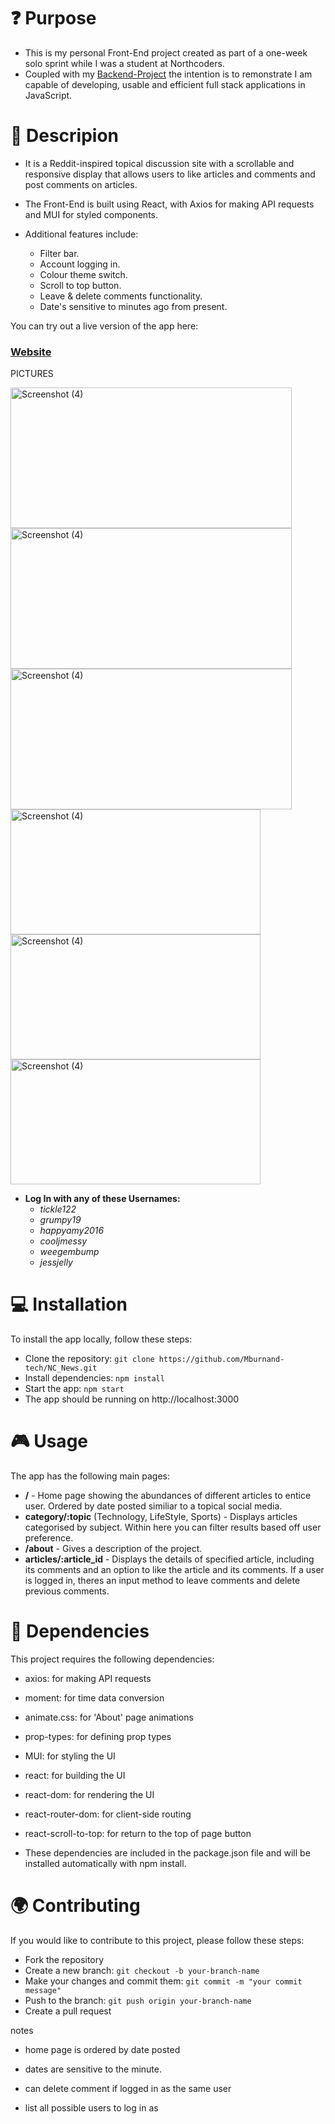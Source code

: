 # :question: Purpose

- This is my personal Front-End project created as part of a one-week solo sprint while I was a student at Northcoders. 
- Coupled with my [Backend-Project](https://github.com/Mburnand-tech/News_Server) the intention is to remonstrate I am capable of developing, usable and efficient full stack applications in JavaScript. 

# :microphone: Descripion
  
- It is a Reddit-inspired topical discussion site with a scrollable and responsive display that allows users to like articles and comments and post comments on articles. 
- The Front-End is built using React, with Axios for making API requests and MUI for styled components. 
  
- Additional features include:
  - Filter bar.
  - Account logging in.
  - Colour theme switch.
  - Scroll to top button.
  - Leave & delete comments functionality.
  - Date's sensitive to minutes ago from present. 

You can try out a live version of the app here:
### [Website](https://burnet-news.netlify.app/)

PICTURES

<img width="450" height="225" alt="Screenshot (4)" src="https://github.com/Mburnand-tech/NC_News/assets/82216191/b6f9edfc-4025-43d7-9a2c-a86c18910976">

<img width="450" height="225" alt="Screenshot (4)" src="https://github.com/Mburnand-tech/NC_News/assets/82216191/01e00fbf-6331-4620-b84e-52986dd435bd">

<img width="450" height="225" alt="Screenshot (4)" src="https://github.com/Mburnand-tech/NC_News/assets/82216191/2fe60887-6e16-4067-a78d-01d7c3842e2a">

<img width="400" height="200" alt="Screenshot (4)" src="https://github.com/Mburnand-tech/NC_News/assets/82216191/85700fdc-3122-44ff-ba73-7c3032f7e967">

<img width="400" height="200" alt="Screenshot (4)" src="https://github.com/Mburnand-tech/NC_News/assets/82216191/55759a61-4213-4bb7-b142-7264ea32e4f7">

<img width="400" height="200" alt="Screenshot (4)" src="https://github.com/Mburnand-tech/NC_News/assets/82216191/c6eae56d-04be-4688-b1d5-a10f50493250">


- **Log In with any of these Usernames:**
  - *tickle122*
  - *grumpy19*
  - *happyamy2016*
  - *cooljmessy*
  - *weegembump*
  - *jessjelly*

# :computer: Installation
  
To install the app locally, follow these steps:

- Clone the repository: `git clone https://github.com/Mburnand-tech/NC_News.git`
- Install dependencies: `npm install`
- Start the app: `npm start`
- The app should be running on http://localhost:3000

# :video_game: Usage
  
The app has the following main pages:

- **/**  - Home page showing the abundances of different articles to entice user. Ordered by date posted similiar to a topical social media. 
- **category/:topic** (Technology, LifeStyle, Sports) - Displays articles categorised by subject. Within here you can filter results based off user preference. 
- **/about** - Gives a description of the project.
- **articles/:article_id** - Displays the details of specified article, including its comments and an option to like the article and its comments. If a user is logged in, theres an input method to leave comments and delete previous comments. 
  
# :electric_plug: Dependencies
  
This project requires the following dependencies:

- axios: for making API requests
- moment: for time data conversion
- animate.css: for 'About' page animations
- prop-types: for defining prop types
- MUI: for styling the UI
- react: for building the UI
- react-dom: for rendering the UI
- react-router-dom: for client-side routing
- react-scroll-to-top: for return to the top of page button

- These dependencies are included in the package.json file and will be installed automatically with npm install.

# :earth_africa: Contributing
  
If you would like to contribute to this project, please follow these steps:

- Fork the repository
- Create a new branch: `git checkout -b your-branch-name`
- Make your changes and commit them: `git commit -m "your commit message"`
- Push to the branch: `git push origin your-branch-name`
- Create a pull request

notes

- home page is ordered by date posted

- dates are sensitive to the minute. 

- can delete comment if logged in as the same user

- list all possible users to log in as 




